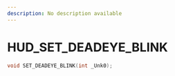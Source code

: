 ```yaml
---
description: No description available 
---
```


# HUD\_SET_DEADEYE_BLINK

```cpp
void SET_DEADEYE_BLINK(int _Unk0);
```